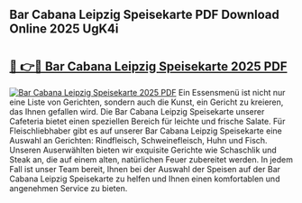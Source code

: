 ## Bar Cabana Leipzig Speisekarte PDF Download Online 2025 UgK4i

# <h2><a href="http://gcau8kn.nevu.top/?p=Bar+Cabana+Leipzig+Speisekarte">🔗 👉🔴 Bar Cabana Leipzig Speisekarte 2025 PDF</a></h2>

[![Bar Cabana Leipzig Speisekarte 2025 PDF](https://i.imgur.com/dBaPXMq.png)](http://gcau8kn.nevu.top/?p=Bar+Cabana+Leipzig+Speisekarte)
Ein Essensmenü ist nicht nur eine Liste von Gerichten, sondern auch die Kunst, ein Gericht zu kreieren, das Ihnen gefallen wird. Die Bar Cabana Leipzig Speisekarte unserer Cafeteria bietet einen speziellen Bereich für leichte und frische Salate. Für Fleischliebhaber gibt es auf unserer Bar Cabana Leipzig Speisekarte eine Auswahl an Gerichten: Rindfleisch, Schweinefleisch, Huhn und Fisch. Unseren Auserwählten bieten wir exquisite Gerichte wie Schaschlik und Steak an, die auf einem alten, natürlichen Feuer zubereitet werden. In jedem Fall ist unser Team bereit, Ihnen bei der Auswahl der Speisen auf der Bar Cabana Leipzig Speisekarte zu helfen und Ihnen einen komfortablen und angenehmen Service zu bieten.
